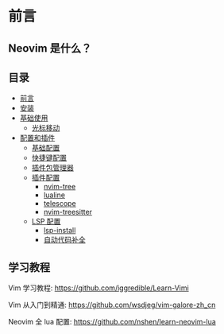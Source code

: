 # 前言

## Neovim 是什么？

## 目录

- [前言](README.md)
- [安装](install.md)
- [基础使用](01-use-vim/README.md)
  - [光标移动](01-use-vim/01-cursor.md)
- [配置和插件](02-config/README.md)
  - [基础配置](02-config/01-basic-config.md)
  - [快捷键配置](02-config/02-keybindings.md)
  - [插件包管理器](02-config/03-package-manage.md)
  - [插件配置](02-config/plugin/README.md)
    - [nvim-tree](02-config/plugin/01-nvim-tree.md)
    - [lualine](02-config/plugin/lualine.md)
    - [telescope](02-config/plugin/telescope.md)
    - [nvim-treesitter](02-config/plugin/nvim-treesitter.md)
  - [LSP 配置](02-config/lsp/README.md)
    - [lsp-install](02-config/lsp/lsp-install.md)
    - [自动代码补全](02-config/lsp/cmp.md)

## 学习教程

Vim 学习教程: <https://github.com/iggredible/Learn-Vimi>

Vim 从入门到精通: <https://github.com/wsdjeg/vim-galore-zh_cn>

Neovim 全 lua 配置: <https://github.com/nshen/learn-neovim-lua>
